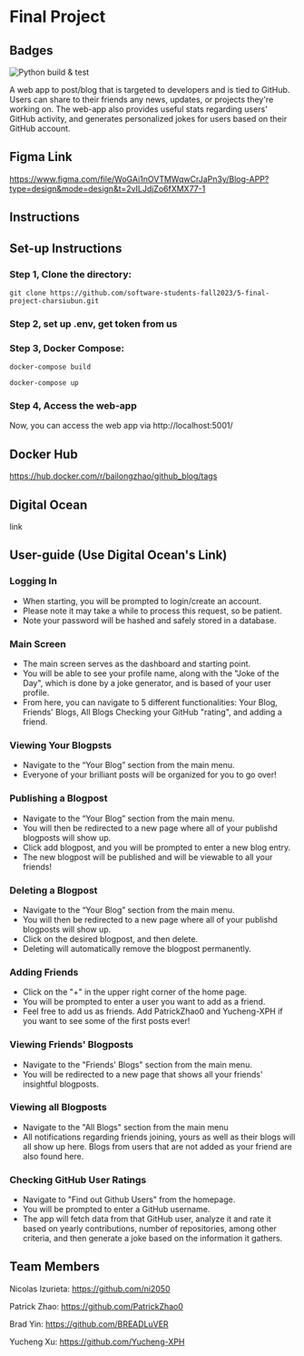 # Final Project

## Badges
![Python build & test](https://github.com/software-students-fall2023/5-final-project-charsiubun/actions/workflows/webapp.yml/badge.svg) 


A web app to post/blog that is targeted to developers and is tied to GitHub. Users can share to their friends any news, updates, or projects they're working on. The web-app also provides useful stats regarding users' GitHub activity, and generates personalized jokes for users based on their GitHub account.

## Figma Link
https://www.figma.com/file/WoGAi1nOVTMWqwCrJaPn3y/Blog-APP?type=design&mode=design&t=2vILJdjZo6fXMX77-1





## Instructions

## Set-up Instructions

### Step 1, Clone the directory:
```
git clone https://github.com/software-students-fall2023/5-final-project-charsiubun.git
```
### Step 2, set up .env, get token from us
### Step 3, Docker Compose:
```
docker-compose build
```
```
docker-compose up
```
### Step 4, Access the web-app
Now, you can access the web app via http://localhost:5001/
## Docker Hub
https://hub.docker.com/r/bailongzhao/github_blog/tags

## Digital Ocean
link

## User-guide (Use Digital Ocean's Link)

### Logging In
- When starting, you will be prompted to login/create an account.
- Please note it may take a while to process this request, so be patient.
- Note your password will be hashed and safely stored in a database.

### Main Screen
- The main screen serves as the dashboard and starting point.
- You will be able to see your profile name, along with the "Joke of the Day", which is done by a joke generator, and is based of your user profile.
- From here, you can navigate to 5 different functionalities: Your Blog, Friends' Blogs, All Blogs Checking your GitHub "rating", and adding a friend.

### Viewing Your Blogpsts
- Navigate to the “Your Blog” section from the main menu.
- Everyone of your brilliant posts will be organized for you to go over!

### Publishing a Blogpost
- Navigate to the “Your Blog” section from the main menu.
- You will then be redirected to a new page where all of your publishd blogposts will show up.
- Click add blogpost, and you will be prompted to enter a new blog entry.
- The new blogpost will be published and will be viewable to all your friends!

### Deleting a Blogpost
- Navigate to the “Your Blog” section from the main menu.
- You will then be redirected to a new page where all of your publishd blogposts will show up.
- Click on the desired blogpost, and then delete.
- Deleting will automatically remove the blogpost permanently.

### Adding Friends
- Click on the "+" in the upper right corner of the home page.
- You will be prompted to enter a user you want to add as a friend.
- Feel free to add us as friends. Add PatrickZhao0 and Yucheng-XPH if you want to see some of the first posts ever!

### Viewing Friends' Blogposts
- Navigate to the "Friends' Blogs" section from the main menu.
- You will be redirected to a new page that shows all your friends' insightful blogposts.

### Viewing all Blogposts
- Navigate to the "All Blogs" section from the main menu
- All notifications regarding friends joining, yours as well as their blogs will all show up here. Blogs from users that are not added as your friend are also found here.

### Checking GitHub User Ratings
- Navigate to "Find out Github Users" from the homepage.
- You will be prompted to enter a GitHub username.
- The app will fetch data from that GitHub user, analyze it and rate it based on yearly contributions, number of repositories, among other criteria, and then generate a joke based on the information it gathers.




## Team Members

Nicolas Izurieta: https://github.com/ni2050

Patrick Zhao: https://github.com/PatrickZhao0

Brad Yin: https://github.com/BREADLuVER

Yucheng Xu: https://github.com/Yucheng-XPH
